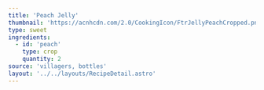 ```yaml
---
title: 'Peach Jelly'
thumbnail: 'https://acnhcdn.com/2.0/CookingIcon/FtrJellyPeachCropped.png'
type: sweet
ingredients:
  - id: 'peach'
    type: crop
    quantity: 2
source: 'villagers, bottles'
layout: '../../layouts/RecipeDetail.astro'
---
```

